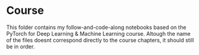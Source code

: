 # Course

This folder contains my follow-and-code-along notebooks based on the PyTorch for Deep Learning & Machine Learning course. Altough the name of the files doesnt correspond directly to the course chapters, it should still be in order.

